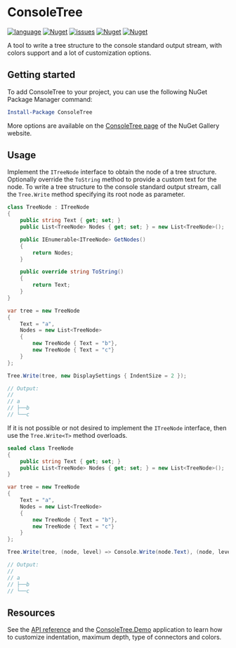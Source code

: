 # ConsoleTree

[![language](https://img.shields.io/github/languages/top/maurizuki/ConsoleTree)](https://github.com/maurizuki/ConsoleTree)
[![Nuget](https://img.shields.io/github/workflow/status/maurizuki/ConsoleTree/publish%20to%20nuget)](https://github.com/maurizuki/ConsoleTree/actions)
[![issues](https://img.shields.io/github/issues/maurizuki/ConsoleTree)](https://github.com/maurizuki/ConsoleTree/issues)
[![Nuget](https://img.shields.io/nuget/v/ConsoleTree)](https://www.nuget.org/packages/ConsoleTree)
[![Nuget](https://img.shields.io/nuget/dt/ConsoleTree)](https://www.nuget.org/packages/ConsoleTree)

A tool to write a tree structure to the console standard output stream, with colors support and a lot of customization options.

## Getting started

To add ConsoleTree to your project, you can use the following NuGet Package Manager command:

```PowerShell
Install-Package ConsoleTree
```

More options are available on the [ConsoleTree page](https://www.nuget.org/packages/ConsoleTree) of the NuGet Gallery website.

## Usage

Implement the `ITreeNode` interface to obtain the node of a tree structure. Optionally override the `ToString` method to provide a custom text for the node. To write a tree structure to the console standard output stream, call the `Tree.Write` method specifying its root node as parameter.

```csharp
class TreeNode : ITreeNode
{
	public string Text { get; set; }
	public List<TreeNode> Nodes { get; set; } = new List<TreeNode>();

	public IEnumerable<ITreeNode> GetNodes()
	{
		return Nodes;
	}

	public override string ToString()
	{
		return Text;
	}
}

var tree = new TreeNode
{
	Text = "a",
	Nodes = new List<TreeNode>
	{
		new TreeNode { Text = "b"},
		new TreeNode { Text = "c"}
	}
};

Tree.Write(tree, new DisplaySettings { IndentSize = 2 });

// Output:
//
// a
// ├──b
// └──c
```

If it is not possible or not desired to implement the `ITreeNode` interface, then use the `Tree.Write<T>` method overloads.

```csharp
sealed class TreeNode
{
	public string Text { get; set; }
	public List<TreeNode> Nodes { get; set; } = new List<TreeNode>();
}

var tree = new TreeNode
{
	Text = "a",
	Nodes = new List<TreeNode>
	{
		new TreeNode { Text = "b"},
		new TreeNode { Text = "c"}
	}
};

Tree.Write(tree, (node, level) => Console.Write(node.Text), (node, level) => node.Nodes, new DisplaySettings { IndentSize = 2 });

// Output:
//
// a
// ├──b
// └──c
```

## Resources

See the [API reference](.\docs\ConsoleTree.md) and the [ConsoleTree.Demo](.\src\ConsoleTree.Demo) application to learn how to customize indentation, maximum depth, type of connectors and colors.
